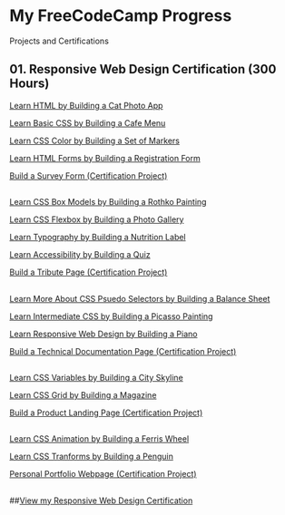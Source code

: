 # My FreeCodeCamp Progress

Projects and Certifications

## 01. Responsive Web Design Certification (300 Hours) 

[Learn HTML by Building a Cat Photo App](https://github.com/RoshanArun/FreeCodeCamp-Certifications/tree/main/FreeCodeCamp%20Work/Set1/Build%20a%20CatPhotoApp)

[Learn Basic CSS by Building a Cafe Menu](https://github.com/RoshanArun/FreeCodeCamp-Certifications/tree/main/FreeCodeCamp%20Work/Set1/Build%20a%20Cafe%20Menu)

[Learn CSS Color by Building a Set of Markers](https://github.com/RoshanArun/FreeCodeCamp-Certifications/tree/main/FreeCodeCamp%20Work/Set1/Build%20a%20Set%20of%20Markers)

[Learn HTML Forms by Building a Registration Form](https://github.com/RoshanArun/FreeCodeCamp-Certifications/tree/main/FreeCodeCamp%20Work/Set1/Build%20a%20Registration%20Form)

[Build a Survey Form (Certification Project)](https://github.com/RoshanArun/FreeCodeCamp-Certifications/tree/main/FreeCodeCamp%20Work/Set1/Build%20a%20Survey%20Form%20(Certification%20Project))

##

[Learn CSS Box Models by Building a Rothko Painting](https://github.com/RoshanArun/FreeCodeCamp-Certifications/tree/main/FreeCodeCamp%20Work/Set2/Build%20a%20Rothko%20Painting)

[Learn CSS Flexbox by Building a Photo Gallery](https://github.com/RoshanArun/FreeCodeCamp-Certifications/tree/main/FreeCodeCamp%20Work/Set2/Build%20a%20Photo%20Gallery)

[Learn Typography by Building a Nutrition Label](https://github.com/RoshanArun/FreeCodeCamp-Certifications/tree/main/FreeCodeCamp%20Work/Set2/Build%20a%20Nutrition%20Label)

[Learn Accessibility by Building a Quiz](https://github.com/RoshanArun/FreeCodeCamp-Certifications/tree/main/FreeCodeCamp%20Work/Set2/Build%20a%20Quiz)

[Build a Tribute Page (Certification Project)](https://github.com/RoshanArun/FreeCodeCamp-Certifications/tree/main/FreeCodeCamp%20Work/Set2/Build%20a%20Tribute%20Page%20(Certification%20Project))

##

[Learn More About CSS Psuedo Selectors by Building a Balance Sheet](https://github.com/RoshanArun/FreeCodeCamp-Certifications/tree/main/FreeCodeCamp%20Work/Set3/Build%20a%20Balance%20Sheet)

[Learn Intermediate CSS by Building a Picasso Painting](https://github.com/RoshanArun/FreeCodeCamp-Certifications/tree/main/FreeCodeCamp%20Work/Set3/Build%20a%20Picasso%20Painting)

[Learn Responsive Web Design by Building a Piano](https://github.com/RoshanArun/FreeCodeCamp-Certifications/tree/main/FreeCodeCamp%20Work/Set3/Build%20a%20Piano)

[Build a Technical Documentation Page (Certification Project)](https://github.com/RoshanArun/FreeCodeCamp-Certifications/tree/main/FreeCodeCamp%20Work/Set3/Build%20a%20Technical%20Documentation%20Page%20(Certification%20Project))

##

[Learn CSS Variables by Building a City Skyline](https://github.com/RoshanArun/FreeCodeCamp-Certifications/tree/main/FreeCodeCamp%20Work/Set4/Build%20a%20City%20Skyline)

[Learn CSS Grid by Building a Magazine](https://github.com/RoshanArun/FreeCodeCamp-Certifications/tree/main/FreeCodeCamp%20Work/Set4/Build%20a%20Magazine)

[Build a Product Landing Page (Certification  Project)](https://github.com/RoshanArun/FreeCodeCamp-Certifications/tree/main/FreeCodeCamp%20Work/Set4/Build%20a%20Product%20Landing%20Page)

##

[Learn CSS Animation by Building a Ferris Wheel](https://github.com/RoshanArun/FreeCodeCamp-Certifications/tree/main/FreeCodeCamp%20Work/Set5/Build%20a%20Ferris%20Wheel)

[Learn CSS Tranforms by Building a Penguin](https://github.com/RoshanArun/FreeCodeCamp-Certifications/tree/main/FreeCodeCamp%20Work/Set5/Build%20a%20Penguin)

[Personal Portfolio Webpage (Certification Project)](https://github.com/RoshanArun/FreeCodeCamp-Certifications/tree/main/FreeCodeCamp%20Work/Set5/Personal%20Portfolio%20Website)

##

##[View my Responsive Web Design Certification](https://www.freecodecamp.org/certification/RoshanArun/responsive-web-design)
